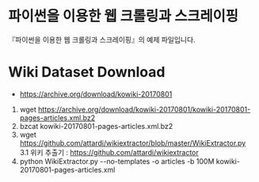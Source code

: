 # 파이썬을 이용한 웹 크롤링과 스크레이핑

『파이썬을 이용한 웹 크롤링과 스크레이핑』의 예제 파일입니다.

# Wiki Dataset Download

 *   https://archive.org/download/kowiki-20170801 
 1.   wget https://archive.org/download/kowiki-20170801/kowiki-20170801-pages-articles.xml.bz2 
 2.  bzcat kowiki-20170801-pages-articles.xml.bz2 
 3.  wget https://github.com/attardi/wikiextractor/blob/master/WikiExtractor.py   
   3.1   위키 추출기 :   https://github.com/attardi/wikiextractor 
 4.  python WikiExtractor.py  --no-templates -o articles -b 100M  kowiki-20170801-pages-articles.xml
